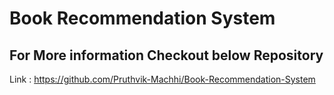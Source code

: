 # Book Recommendation System
## For More information Checkout below Repository

Link : https://github.com/Pruthvik-Machhi/Book-Recommendation-System
